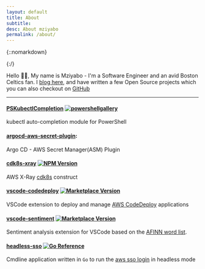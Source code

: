 ```yaml
---
layout: default
title: About
subtitle:
desc: About mziyabo
permalink: /about/
---
```


<div class="pretty-links">

<div class="lead lead-about">
</div>

{::nomarkdown} 
<!-- <figure class="site-profile">
    <img src="{{ site.baseurl }}/assets/img/profile.png">
</figure> -->
{:/}

Hello 👋🏽, My name is Mziyabo - I'm a Software Engineer and an avid Boston Celtics fan. I [blog here](/articles), and have written a few Open Source projects which you can also checkout on [GitHub](https://github.com/mziyabo)

<hr/>

#### [PSKubectlCompletion](https://www.powershellgallery.com/packages/PSKubectlCompletion/0.0.1) [![powershellgallery](https://img.shields.io/powershellgallery/v/PSKubectlCompletion.svg)](https://www.powershellgallery.com/packages/PSKubectlCompletion) 
kubectl auto-completion module for PowerShell 


#### [argocd-aws-secret-plugin](https://github.com/mziyabo/argocd-aws-secret-plugin): 
Argo CD - AWS Secret Manager(ASM) Plugin

#### [cdk8s-xray](https://www.npmjs.com/package/cdk8s-xray)  [![NPM Version](https://img.shields.io/npm/v/cdk8s-xray.svg)](https://npmjs.org/package/cdk8s-xray) 
AWS X-Ray [cdk8s](https://cdk8s.io/) construct

#### [vscode-codedeploy](https://marketplace.visualstudio.com/items?itemName=mziyabo.vscode-codedeploy)    [![Marketplace Version](https://img.shields.io/vscode-marketplace/v/mziyabo.vscode-codedeploy.svg)]((https://marketplace.visualstudio.com/items?itemName=mziyabo.vscode-codedeploy&ssr=false#overview))
VSCode extension to deploy and manage [AWS CodeDeploy](https://aws.amazon.com/codedeploy/) applications

#### [vscode-sentiment](https://marketplace.visualstudio.com/items?itemName=mziyabo.vscode-sentiment) [![Marketplace Version](https://img.shields.io/vscode-marketplace/v/mziyabo.vscode-sentiment.svg)](https://marketplace.visualstudio.com/items?itemName=mziyabo.vscode-sentiment) 
Sentiment analysis extension for VSCode based on the [AFINN word list](http://corpustext.com/reference/sentiment_afinn.html).

#### [headless-sso](https://pkg.go.dev/github.com/mziyabo/headless-sso) [![Go Reference](https://pkg.go.dev/badge/github.com/mziyabo/headless-sso.svg)](https://pkg.go.dev/github.com/mziyabo/headless-sso)
Cmdline application written in `Go` to run the [aws sso login](https://awscli.amazonaws.com/v2/documentation/api/latest/reference/sso/login.html) in headless mode
</div>